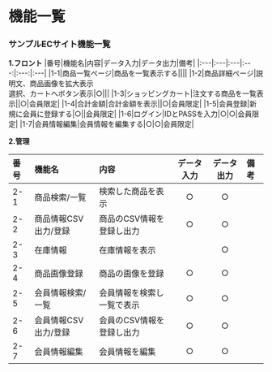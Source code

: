 # 機能一覧
### サンプルECサイト機能一覧
**1.フロント**
|番号|機能名|内容|データ入力|データ出力|備考|
|:---|:---|:---|:---:|:---:|:---|
|1-1|商品一覧ページ|商品を一覧表示する||||
|1-2|商品詳細ページ|説明文、商品画像を拡大表示<br>選択、カートへボタン表示|○|||
|1-3|ショッピングカート|注文する商品を一覧表示||○|会員限定|
|1-4|合計金額|合計金額を表示||○|会員限定|
|1-5|会員登録|新規に会員に登録する|○||会員限定|
|1-6|ログイン|IDとPASSを入力|○|○|会員限定|
|1-7|会員情報編集|会員情報を編集する|○|○|会員限定|

**2.管理**

|番号|機能名|内容|データ入力|データ出力|備考|
|:---|:---|:---|:---:|:---:|:---|
|2-1|商品検索/一覧|検索した商品を表示|○|○||
|2-2|商品情報CSV出力/登録|商品のCSV情報を登録し出力|○|○||
|2-3|在庫情報|在庫情報を表示||○||
|2-4|商品画像登録|商品の画像を登録|○|○||
|2-5|会員情報検索/一覧|会員情報を検索し一覧で表示|○|○||
|2-6|会員情報CSV出力/登録|会員のCSV情報を登録し出力|○|○||
|2-7|会員情報編集|会員情報を編集|○|○||
